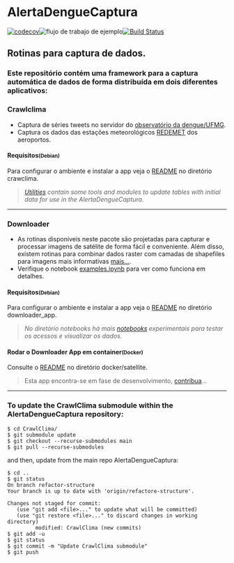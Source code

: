 # AlertaDengueCaptura
[![codecov](https://codecov.io/gh/AlertaDengue/AlertaDengueCaptura/branch/master/graph/badge.svg?token=MF2CCDUX6A)](https://codecov.io/gh/AlertaDengue/AlertaDengueCaptura)![flujo de trabajo de ejemplo](https://github.com/AlertaDengue/AlertaDengueCaptura/actions/workflows/main.yaml/badge.svg)[![Build Status](https://img.shields.io/appveyor/ci/thiagoloureiro/netcore-jwt-integrator-extension/master.svg)](https://ci.appveyor.com/project/thiagoloureiro/netcore-jwt-integrator-extension)

## Rotinas para captura de dados.

### Este repositório contém uma framework para a captura automática de dados de forma distribuída  em dois diferentes aplicativos:

### Crawlclima

- Captura de séries tweets no servidor do [observatório da dengue/UFMG](https://observatorio.inweb.org.br/).
- Captura os dados das estações meteorológicos [REDEMET](https://www.redemet.aer.mil.br/) dos aeroportos.

#### Requisitos<small>(Debian)</small>

Para configurar o ambiente e instalar a app veja o [README](https://github.com/AlertaDengue/AlertaDengueCaptura/tree/main/crawlclima/README.md) no diretório crawclima.
> *[Utilities](https://github.com/AlertaDengue/AlertaDengueCaptura/blob/main/utilities/README.md) contain some tools and modules to update tables with initial data for use in the AlertaDengueCaptura.*
---
### Downloader
- As rotinas disponíveis neste pacote são projetadas para capturar e processar imagens de satélite de forma fácil e conveniente. Além disso, existem rotinas para combinar dados raster com camadas de shapefiles para imagens mais informativas [mais...](https://github.com/AlertaDengue/AlertaDengueCaptura/blob/master/downloader_app/README.md).
- Verifique o notebook [examples.ipynb](https://github.com/felipebottega/AlertaDengueCaptura/blob/master/downloader_app/examples.ipynb) para ver como funciona em detalhes.

#### Requisitos<small>(Debian)</small>

Para configurar o ambiente e instalar a app veja o [README](https://github.com/AlertaDengue/AlertaDengueCaptura/blob/master/downloader_app/README.md) no diretório downloader_app.


> *No diretório notebooks há mais [notebooks](https://github.com/AlertaDengue/AlertaDengueCaptura/tree/main/notebooks) experimentais para testar os acessos e visualizar os dados.*
#### Rodar o Downloader App em container<small>(Docker)</small>

Consulte o [README](https://github.com/AlertaDengue/AlertaDengueCaptura/blob/master/docker/satellite/README.md) no diretório docker/satellite.

> Esta app encontra-se em fase de desenvolvimento, [contribua](https://github.com/AlertaDengue/AlertaDengueCaptura/tree/main/downloader_app)...
---

### To update the CrawlClima submodule within the AlertaDengueCaptura repository:
```
$ cd CrawlClima/
$ git submodule update
$ git checkout --recurse-submodules main
$ git pull --recurse-submodules
```
and then, update from the main repo AlertaDengueCaptura:
```
$ cd ..
$ git status
On branch refactor-structure
Your branch is up to date with 'origin/refactore-structure'.

Changes not staged for commit:
   (use "git add <file>..." to update what will be committed)
   (use "git restore <file>..." to discard changes in working directory)
         modified: CrawlClima (new commits)
$ git add -u
$ git status
$ git commit -m "Update CrawlClima submodule"
$ git push
```

